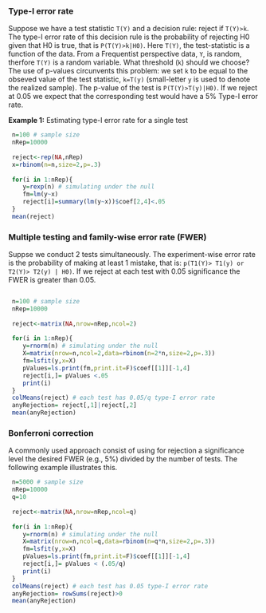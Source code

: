 ### Type-I error rate

Suppose we have a test statistic `T(Y)` and a decision rule: reject if `T(Y)>k`. The type-I error rate of this decision rule is the probability of rejecting H0 given that H0 is true, that is `P(T(Y)>k|H0)`. Here `T(Y)`, the test-statistic
is a function of the data. From a Frequentist perspective data, `Y`, is random, therfore `T(Y)` is a random variable. 
What threshold (`k`) should we choose? The use of p-values circunvents this problem: we set `k` to be equal to the obseved value of the test statistic, `k=T(y)` (small-letter `y` is used to denote the realized sample). The p-value of the test is `P(T(Y)>T(y)|H0)`.  If we reject at 0.05 we expect that the corresponding test would have a 5% Type-I error rate.

**Example 1:** Estimating type-I error rate for a single test

```r
 n=100 # sample size
 nRep=10000
 
 reject<-rep(NA,nRep)
 x=rbinom(n=n,size=2,p=.3)
 
 for(i in 1:nRep){
    y=rexp(n) # simulating under the null
    fm=lm(y~x)
    reject[i]=summary(lm(y~x))$coef[2,4]<.05
 }
 mean(reject)
```

### Multiple testing and family-wise error rate (FWER)

Suppse we conduct 2 tests simultaneously. The experiment-wise error rate is the probability of making at least 1 mistake, that is:
`p(T1(Y)> T1(y) or T2(Y)> T2(y) | H0)`. If we reject at each test with 0.05 significance the FWER is greater than 0.05.

```r

 n=100 # sample size
 nRep=10000
 
 reject<-matrix(NA,nrow=nRep,ncol=2)
 
 for(i in 1:nRep){
    y=rnorm(n) # simulating under the null
    X=matrix(nrow=n,ncol=2,data=rbinom(n=2*n,size=2,p=.3))
    fm=lsfit(y,x=X)
    pValues=ls.print(fm,print.it=F)$coef[[1]][-1,4]
    reject[i,]= pValues <.05
    print(i)
 }
 colMeans(reject) # each test has 0.05/q type-I error rate
 anyRejection= reject[,1]|reject[,2]
 mean(anyRejection)

```
 

### Bonferroni correction

A commonly used approach consist of using for rejection a significance level the desired FWER (e.g., 5%) divided by the number of tests. The following example illustrates this.

```r
 n=5000 # sample size
 nRep=10000
 q=10
 
 reject<-matrix(NA,nrow=nRep,ncol=q)
 
 for(i in 1:nRep){
    y=rnorm(n) # simulating under the null
    X=matrix(nrow=n,ncol=q,data=rbinom(n=q*n,size=2,p=.3))
    fm=lsfit(y,x=X)
    pValues=ls.print(fm,print.it=F)$coef[[1]][-1,4]
    reject[i,]= pValues < (.05/q)
    print(i)
 }
 colMeans(reject) # each test has 0.05 type-I error rate
 anyRejection= rowSums(reject)>0
 mean(anyRejection)

```



